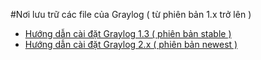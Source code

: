 #Nơi lưu trữ các file của Graylog ( từ phiên bản 1.x trở lên )
 -  [Hướng dẫn cài đặt Graylog 1.3 ( phiên bản stable )](https://github.com/hocchudong/ghichep-graylog/blob/master/graylog/Install-graylogv1.x.md)
 -  [Hướng dẫn cài đặt Graylog 2.x ( phiên bản newest )](https://github.com/manhdinh/ghichep-graylog/blob/master/graylog/Install-graylogv2.x.md)
